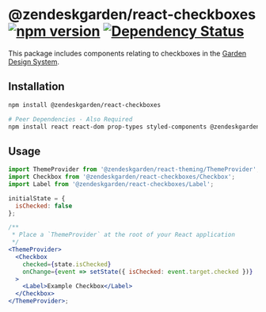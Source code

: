 # @zendeskgarden/react-checkboxes [![npm version](https://img.shields.io/npm/v/@zendeskgarden/react-checkboxes.svg?style=flat-square)](https://www.npmjs.com/package/@zendeskgarden/react-checkboxes) [![Dependency Status](https://img.shields.io/david/zendeskgarden/react-components.svg?path=packages/checkboxes&style=flat-square)](https://david-dm.org/zendeskgarden/react-components?path=packages/checkboxes) <!-- markdownlint-disable -->

<!-- markdownlint-enable -->

This package includes components relating to checkboxes in the
[Garden Design System](https://zendeskgarden.github.io/).

## Installation

```sh
npm install @zendeskgarden/react-checkboxes

# Peer Dependencies - Also Required
npm install react react-dom prop-types styled-components @zendeskgarden/react-theming
```

## Usage

```jsx static
import ThemeProvider from '@zendeskgarden/react-theming/ThemeProvider';
import Checkbox from '@zendeskgarden/react-checkboxes/Checkbox';
import Label from '@zendeskgarden/react-checkboxes/Label';

initialState = {
  isChecked: false
};

/**
 * Place a `ThemeProvider` at the root of your React application
 */
<ThemeProvider>
  <Checkbox
    checked={state.isChecked}
    onChange={event => setState({ isChecked: event.target.checked })}
  >
    <Label>Example Checkbox</Label>
  </Checkbox>
</ThemeProvider>;
```
